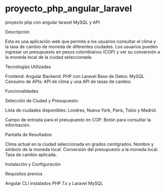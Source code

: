 # proyecto_php_angular_laravel
proyecto php con angular laravel MySQL y API

Descripción

Esta es una aplicación web que permite a los usuarios consultar el clima y la tasa de cambio de moneda de diferentes ciudades. Los usuarios pueden ingresar un presupuesto en pesos colombianos (COP) y ver su conversión a la moneda local de la ciudad seleccionada.

Tecnologías Utilizadas

Frontend: Angular
Backend: PHP con Laravel
Base de Datos: MySQL
Consumo de APIs: API de clima y una API de tasas de cambio.

Funcionalidades

Selección de Ciudad y Presupuesto:

Lista de ciudades disponibles: Londres, Nueva York, París, Tokio y Madrid.

Campo de entrada para el presupuesto en COP.
Botón para consultar la información.

Pantalla de Resultados:

Clima actual en la ciudad seleccionada en grados centígrados.
Nombre y símbolo de la moneda local.
Conversión del presupuesto a la moneda local.
Tasa de cambio aplicada.

Instalación y Configuración

Requisitos previos

Angular CLI instalados
PHP 7.x y Laravel
MySQL
